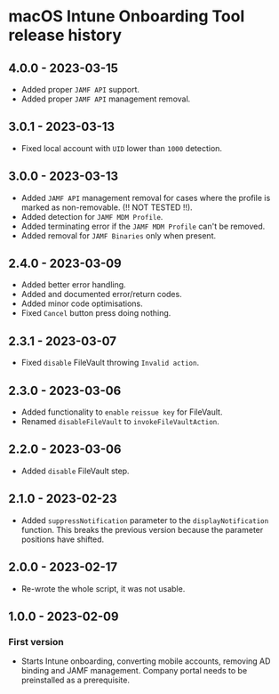 # macOS Intune Onboarding Tool release history

## 4.0.0 - 2023-03-15

* Added proper `JAMF API` support.
* Added proper `JAMF API` management removal.

## 3.0.1 - 2023-03-13

* Fixed local account with `UID` lower than `1000` detection.

## 3.0.0 - 2023-03-13

* Added `JAMF API` management removal for cases where the profile is marked as non-removable. (!! NOT TESTED !!).
* Added detection for `JAMF MDM Profile`.
* Added terminating error if the `JAMF MDM Profile` can't be removed.
* Added removal for `JAMF Binaries` only when present.

## 2.4.0 - 2023-03-09

* Added better error handling.
* Added and documented error/return codes.
* Added minor code optimisations.
* Fixed `Cancel` button press doing nothing.

## 2.3.1 - 2023-03-07

* Fixed `disable` FileVault throwing `Invalid action`.

## 2.3.0 - 2023-03-06

* Added functionality to `enable` `reissue key` for FileVault.
* Renamed `disableFileVault` to `invokeFileVaultAction`.

## 2.2.0 - 2023-03-06

* Added `disable` FileVault step.

## 2.1.0 - 2023-02-23

* Added `suppressNotification` parameter to the `displayNotification` function. This breaks the previous version because the parameter positions have shifted.

## 2.0.0 - 2023-02-17

* Re-wrote the whole script, it was not usable.

## 1.0.0 - 2023-02-09

### First version

* Starts Intune onboarding, converting mobile accounts, removing AD binding and JAMF management. Company portal needs to be preinstalled as a prerequisite.
